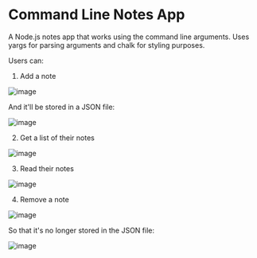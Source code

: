 # Command Line Notes App
A Node.js notes app that works using the command line arguments. Uses yargs for parsing arguments and chalk for styling purposes. 

Users can:
1. Add a note

![image](https://user-images.githubusercontent.com/50912134/230179281-73b3aa88-1930-4c08-b7ad-6e18cdfc6bea.png)

And it'll be stored in a JSON file:

![image](https://user-images.githubusercontent.com/50912134/230179383-1c230410-1178-45b5-be98-d9eb17b63506.png)

2. Get a list of their notes

![image](https://user-images.githubusercontent.com/50912134/230179583-ebd2014b-4736-4842-8acc-733ee490888a.png)

3. Read their notes

![image](https://user-images.githubusercontent.com/50912134/230179802-e4ed9fb5-60be-41ca-9126-45b4b4b59ce9.png)

4. Remove a note

![image](https://user-images.githubusercontent.com/50912134/230179994-70205807-131c-495b-a935-302ba7f3679e.png)

So that it's no longer stored in the JSON file:

![image](https://user-images.githubusercontent.com/50912134/230180061-9dd89848-7249-4bc4-a4fe-93e7084ae90b.png)

